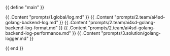 {{ define "main" }}

{{ .Content "prompts/1.global/log.md" }}
{{ .Content "prompts/2.team/ai4sd-golang-backend-log.md" }}
{{ .Content "prompts/2.team/ai4sd-golang-backend-log-format.md" }}
{{ .Content "prompts/2.team/ai4sd-golang-backend-log-performance.md" }}
{{ .Content "prompts/3.solution/golang-logger.md" }}

{{ end }} 